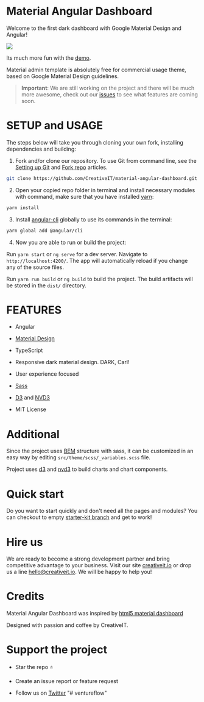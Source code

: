 # Material Angular Dashboard

Welcome to the first dark dashboard with Google Material Design and Angular!

<a target="_blank" href="http://material-angular-dashboard.creativeit.io/"><img src="https://trello-attachments.s3.amazonaws.com/55f8466d8f95075bca20dd66/5bf421455ab0f05102cadac9/eee32e50e9fc278b715442a3fc6f65aa/Readme.png"/></a>

Its much more fun with the [demo](http://material-angular-dashboard.creativeit.io).

Material admin template is absolutely free for commercial usage theme, based on Google Material Design guidelines.

> **Important**: We are still working on the project and there will be much more awesome, check out our [issues](https://github.com/CreativeIT/material-angular-dashboard/issues) to see what features are coming soon.

# SETUP and USAGE

The steps below will take you through cloning your own fork, installing dependencies and building:

1. Fork and/or clone our repository. To use Git from command line, see the [Setting up Git](https://help.github.com/articles/set-up-git/) and [Fork repo](https://help.github.com/articles/fork-a-repo/) articles.

```bash
git clone https://github.com/CreativeIT/material-angular-dashboard.git
```

2. Open your copied repo folder in terminal and install necessary modules with command, make sure that you have installed [yarn](https://yarnpkg.com/en/docs/install):

```bash
yarn install
```

3. Install [angular-cli](https://cli.angular.io/) globally to use its commands in the terminal:

```bash
yarn global add @angular/cli
```

4. Now you are able to run or build the project:

Run `yarn start` or `ng serve` for a dev server. Navigate to `http://localhost:4200/`. The app will automatically reload if you change any of the source files.

Run `yarn run build` or `ng build` to build the project. The build artifacts will be stored in the `dist/` directory.

# FEATURES

* Angular

* [Material Design](http://www.google.com/design/spec/material-design/introduction.html)

* TypeScript

* Responsive dark material design. DARK, Carl!

* User experience focused

* [Sass](http://sass-lang.com/)

* [D3](https://d3js.org/) and [NVD3](http://nvd3.org/)

* MIT License

# Additional

Since the project uses [BEM](http://getbem.com) structure with sass, it can be customized in an easy way by editing `src/theme/scss/_variables.scss` file.

Project uses [d3](https://d3js.org/) and [nvd3](http://nvd3.org/) to build charts and chart components.

# Quick start
Do you want to start quickly and don't need all the pages and modules? You can checkout to empty 
[starter-kit branch](https://github.com/CreativeIT/material-angular-dashboard/tree/starter-kit) and get to work!

# Hire us

We are ready to become a strong development partner and bring competitive advantage to your business. Visit our site [creativeit.io](http://creativeit.io/) or drop us a line <hello@creativeit.io>. We will be happy to help you!

# Credits

Material Angular Dashboard was inspired by [html5 material dashboard](https://github.com/CreativeIT/material-dashboard-lite)

Designed with passion and coffee by CreativeIT.

# Support the project

* Star the repo :star:

* Create an issue report or feature request

* Follow us on [Twitter](https://twitter.com/intent/follow?screen_name=CreativeITeam)
"# ventureflow" 
